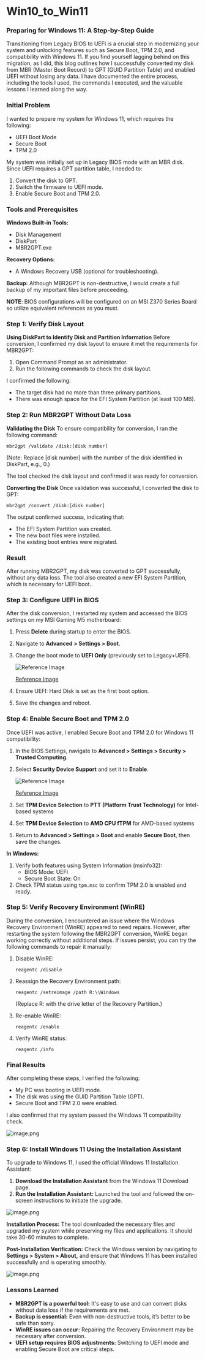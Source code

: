# Win10_to_Win11

### Preparing for Windows 11: A Step-by-Step Guide

Transitioning from Legacy BIOS to UEFI is a crucial step in modernizing your system and unlocking features such as Secure Boot, TPM 2.0, and compatibility with Windows 11. If you find yourself lagging behind on this migration, as I did, this blog outlines how I successfully converted my disk from MBR (Master Boot Record) to GPT (GUID Partition Table) and enabled UEFI without losing any data. I have documented the entire process, including the tools I used, the commands I executed, and the valuable lessons I learned along the way.

### Initial Problem

I wanted to prepare my system for Windows 11, which requires the following:

- UEFI Boot Mode
- Secure Boot
- TPM 2.0

My system was initially set up in Legacy BIOS mode with an MBR disk. Since UEFI requires a GPT partition table, I needed to:

1. Convert the disk to GPT.
2. Switch the firmware to UEFI mode.
3. Enable Secure Boot and TPM 2.0.

### Tools and Prerequisites

**Windows Built-in Tools:**

- Disk Management
- DiskPart
- MBR2GPT.exe

**Recovery Options:**

- A Windows Recovery USB (optional for troubleshooting).

**Backup:**
Although MBR2GPT is non-destructive, I would create a full backup of my important files before proceeding.

**NOTE**: BIOS configurations will be configured on an MSI Z370 Series Board so utilize equivalent references as you must.

### Step 1: Verify Disk Layout

**Using DiskPart to Identify Disk and Partition Information**
Before conversion, I confirmed my disk layout to ensure it met the requirements for MBR2GPT:

1. Open Command Prompt as an administrator.
2. Run the following commands to check the disk layout.

I confirmed the following:

- The target disk had no more than three primary partitions.
- There was enough space for the EFI System Partition (at least 100 MB).

### Step 2: Run MBR2GPT Without Data Loss

**Validating the Disk**
To ensure compatibility for conversion, I ran the following command:

```
mbr2gpt /validate /disk:[disk number]

```

(Note: Replace [disk number] with the number of the disk identified in DiskPart, e.g., 0.)

The tool checked the disk layout and confirmed it was ready for conversion.

**Converting the Disk**
Once validation was successful, I converted the disk to GPT:

```
mbr2gpt /convert /disk:[disk number]

```

The output confirmed success, indicating that:

- The EFI System Partition was created.
- The new boot files were installed.
- The existing boot entries were migrated.

### Result

After running MBR2GPT, my disk was converted to GPT successfully, without any data loss. The tool also created a new EFI System Partition, which is necessary for UEFI boot..

### Step 3: Configure UEFI in BIOS

After the disk conversion, I restarted my system and accessed the BIOS settings on my MSI Gaming M5 motherboard:

1. Press **Delete** during startup to enter the BIOS.
2. Navigate to **Advanced > Settings > Boot**.
3. Change the boot mode to **UEFI Only** (previously set to Legacy+UEFI).
    
    ![[Reference Image](https://appuals.com/msi-z370-gaming-pro-carbon-motherboard-review/) ](https://prod-files-secure.s3.us-west-2.amazonaws.com/c50b480f-5501-4712-810c-1953ba81d366/a243ae7e-64e1-43ed-933c-0c559e7c8286/image.png)
    
    [Reference Image](https://appuals.com/msi-z370-gaming-pro-carbon-motherboard-review/) 
    
4. Ensure UEFI: Hard Disk is set as the first boot option.
5. Save the changes and reboot.

### Step 4: Enable Secure Boot and TPM 2.0

Once UEFI was active, I enabled Secure Boot and TPM 2.0 for Windows 11 compatibility:

1. In the BIOS Settings, navigate to **Advanced > Settings > Security > Trusted Computing**.
2. Select **Security Device Support** and set it to **Enable**.
    
    ![[Reference Image](https://www.msi.com/blog/How-to-Enable-TPM-on-MSI-Motherboards-Featuring-TPM-2-0)](https://prod-files-secure.s3.us-west-2.amazonaws.com/c50b480f-5501-4712-810c-1953ba81d366/1201dfce-2ba1-4e72-b0cf-e18f094798b8/image.png)
    
    [Reference Image](https://www.msi.com/blog/How-to-Enable-TPM-on-MSI-Motherboards-Featuring-TPM-2-0)
    
3. Set **TPM Device Selection** to **PTT (Platform Trust Technology)** for Intel-based systems 
4. Set **TPM Device Selection** to **AMD CPU fTPM** for AMD-based systems
5. Return to **Advanced > Settings > Boot** and enable **Secure Boot**, then save the changes.

**In Windows:**

1. Verify both features using System Information (msinfo32):
    - BIOS Mode: UEFI
    - Secure Boot State: On
2. Check TPM status using `tpm.msc` to confirm TPM 2.0 is enabled and ready.

### Step 5: Verify Recovery Environment (WinRE)

During the conversion, I encountered an issue where the Windows Recovery Environment (WinRE) appeared to need repairs. However, after restarting the system following the MBR2GPT conversion, WinRE began working correctly without additional steps. If issues persist, you can try the following commands to repair it manually:

1. Disable WinRE:
    
    ```
    reagentc /disable
    
    ```
    
2. Reassign the Recovery Environment path:
    
    ```
    reagentc /setreimage /path R:\\Windows
    
    ```
    
    (Replace R: with the drive letter of the Recovery Partition.)
    
3. Re-enable WinRE:
    
    ```
    reagentc /enable
    
    ```
    
4. Verify WinRE status:
    
    ```
    reagentc /info
    
    ```
    

### Final Results

After completing these steps, I verified the following:

- My PC was booting in UEFI mode.
- The disk was using the GUID Partition Table (GPT).
- Secure Boot and TPM 2.0 were enabled.

I also confirmed that my system passed the Windows 11 compatibility check.

![image.png](https://prod-files-secure.s3.us-west-2.amazonaws.com/c50b480f-5501-4712-810c-1953ba81d366/0538441b-9f55-45d0-84c3-0f41e4759ec3/image.png)

### Step 6: Install Windows 11 Using the Installation Assistant

To upgrade to Windows 11, I used the official Windows 11 Installation Assistant:

1. **Download the Installation Assistant** from the Windows 11 Download page.
2. **Run the Installation Assistant:** Launched the tool and followed the on-screen instructions to initiate the upgrade.

![image.png](https://prod-files-secure.s3.us-west-2.amazonaws.com/c50b480f-5501-4712-810c-1953ba81d366/a4166e60-df83-4cbb-8f8e-4ab91572d051/image.png)

**Installation Process:**
The tool downloaded the necessary files and upgraded my system while preserving my files and applications. It should take 30-60 minutes to complete.

**Post-Installation Verification:**
Check the Windows version by navigating to **Settings > System > About,** and ensure that Windows 11 has been installed successfully and is operating smoothly.

![image.png](https://prod-files-secure.s3.us-west-2.amazonaws.com/c50b480f-5501-4712-810c-1953ba81d366/578a4a76-5bec-4c57-a25a-e45fdc8210c7/image.png)

### Lessons Learned

- **MBR2GPT is a powerful tool:** It's easy to use and can convert disks without data loss if the requirements are met.
- **Backup is essential:** Even with non-destructive tools, it’s better to be safe than sorry.
- **WinRE issues can occur:** Repairing the Recovery Environment may be necessary after conversion.
- **UEFI setup requires BIOS adjustments:** Switching to UEFI mode and enabling Secure Boot are critical steps.
